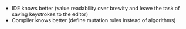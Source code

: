 * IDE knows better (value readability over brewity and leave the task of saving keystrokes to the editor)
* Compiler knows better (define mutation rules instead of algorithms)
